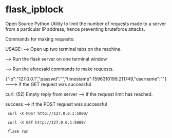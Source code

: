 # flask_ipblock

Open Source Python Utility to limit the number of requests made to a server from a particular IP address, hence preventing bruteforce attacks.




Commands for making requests:

USAGE:
--> Open up two terminal tabs on the machine.


--> Run the flask server on one terminal window


--> Run the aforesaid commands to make requests.
  
{"ip":"127.0.0.1","passwd":"<password>","timestamp":1596310199.211749,"username":"<username>"} ---> if the GET request was successful
  
curl: (52) Empty reply from server --> if the request limit has reached.

success --> if the POST request was successful

     
     
     curl -X POST http://127.0.0.1:5000/
     
     curl -X GET http://127.0.0.1:5000/
     
     flask run
     
   
